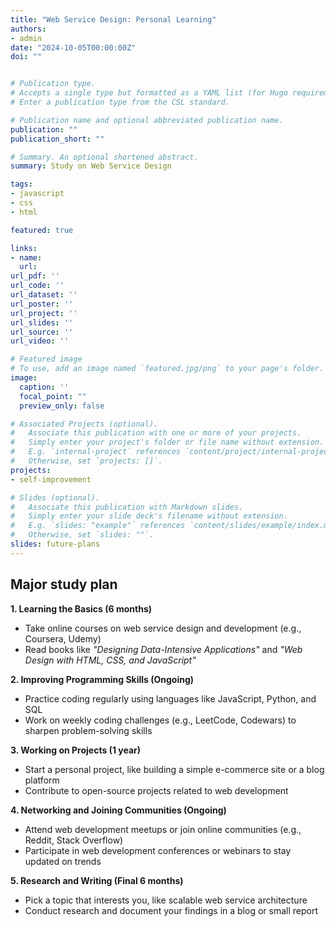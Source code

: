 ```yaml
---
title: "Web Service Design: Personal Learning"
authors:
- admin
date: "2024-10-05T00:00:00Z"
doi: ""


# Publication type.
# Accepts a single type but formatted as a YAML list (for Hugo requirements).
# Enter a publication type from the CSL standard.

# Publication name and optional abbreviated publication name.
publication: ""
publication_short: ""

# Summary. An optional shortened abstract.
summary: Study on Web Service Design

tags:
- javascript
- css
- html

featured: true

links:
- name:
  url: 
url_pdf: ''
url_code: ''
url_dataset: ''
url_poster: ''
url_project: ''
url_slides: ''
url_source: ''
url_video: ''

# Featured image
# To use, add an image named `featured.jpg/png` to your page's folder. 
image:
  caption: ''
  focal_point: ""
  preview_only: false

# Associated Projects (optional).
#   Associate this publication with one or more of your projects.
#   Simply enter your project's folder or file name without extension.
#   E.g. `internal-project` references `content/project/internal-project/index.md`.
#   Otherwise, set `projects: []`.
projects:
- self-improvement

# Slides (optional).
#   Associate this publication with Markdown slides.
#   Simply enter your slide deck's filename without extension.
#   E.g. `slides: "example"` references `content/slides/example/index.md`.
#   Otherwise, set `slides: ""`.
slides: future-plans
---
```


## Major study plan

**1. Learning the Basics (6 months)**
   - Take online courses on web service design and development (e.g., Coursera, Udemy)
   - Read books like *"Designing Data-Intensive Applications"* and *"Web Design with HTML, CSS, and JavaScript"*

**2. Improving Programming Skills (Ongoing)**
   - Practice coding regularly using languages like JavaScript, Python, and SQL
   - Work on weekly coding challenges (e.g., LeetCode, Codewars) to sharpen problem-solving skills

**3. Working on Projects (1 year)**
   - Start a personal project, like building a simple e-commerce site or a blog platform
   - Contribute to open-source projects related to web development

**4. Networking and Joining Communities (Ongoing)**
   - Attend web development meetups or join online communities (e.g., Reddit, Stack Overflow)
   - Participate in web development conferences or webinars to stay updated on trends

**5. Research and Writing (Final 6 months)**
   - Pick a topic that interests you, like scalable web service architecture
   - Conduct research and document your findings in a blog or small report

